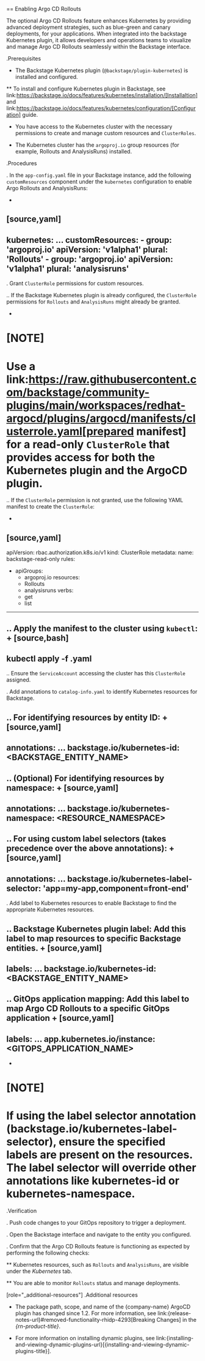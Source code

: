 == Enabling Argo CD Rollouts

The optional Argo CD Rollouts feature enhances Kubernetes by providing advanced deployment strategies, such as blue-green and canary deployments, for your applications. When integrated into the backstage Kubernetes plugin, it allows developers and operations teams to visualize and manage Argo CD Rollouts seamlessly within the Backstage interface.

.Prerequisites

* The Backstage Kubernetes plugin (`@backstage/plugin-kubernetes`) is installed and configured. 

** To install and configure Kubernetes plugin in Backstage, see link:https://backstage.io/docs/features/kubernetes/installation/[Installaltion] and link:https://backstage.io/docs/features/kubernetes/configuration/[Configuration] guide.

* You have access to the Kubernetes cluster with the necessary permissions to create and manage custom resources and `ClusterRoles`.

* The Kubernetes cluster has the `argoproj.io` group resources (for example, Rollouts and AnalysisRuns) installed.

.Procedures

. In the `app-config.yaml` file in your Backstage instance, add the following `customResources` component under the `kubernetes` configuration to enable Argo Rollouts and AnalysisRuns:

+
[source,yaml]
----
kubernetes:
  ...
  customResources:
    - group: 'argoproj.io'
      apiVersion: 'v1alpha1'
      plural: 'Rollouts'
    - group: 'argoproj.io'
      apiVersion: 'v1alpha1'
      plural: 'analysisruns'
----

. Grant `ClusterRole` permissions for custom resources.

.. If the Backstage Kubernetes plugin is already configured, the `ClusterRole` permissions for `Rollouts` and `AnalysisRuns` might already be granted.

+
[NOTE]
====
Use a link:https://raw.githubusercontent.com/backstage/community-plugins/main/workspaces/redhat-argocd/plugins/argocd/manifests/clusterrole.yaml[prepared manifest] for a read-only `ClusterRole` that provides access for both the Kubernetes plugin and the ArgoCD plugin.
====

.. If the `ClusterRole` permission is not granted, use the following YAML manifest to create the `ClusterRole`:

+
[source,yaml]
----
apiVersion: rbac.authorization.k8s.io/v1
kind: ClusterRole
metadata:
  name: backstage-read-only
rules:
  - apiGroups:
      - argoproj.io
    resources:
      - Rollouts
      - analysisruns
    verbs:
      - get
      - list
----

.. Apply the manifest to the cluster using `kubectl`:
+
[source,bash]
----
kubectl apply -f <your-clusterrole-file>.yaml
----

.. Ensure the `ServiceAccount` accessing the cluster has this `ClusterRole` assigned.

. Add annotations to `catalog-info.yaml` to identify Kubernetes resources for Backstage.

.. For identifying resources by entity ID:
+
[source,yaml]
----
annotations:
  ...
  backstage.io/kubernetes-id: <BACKSTAGE_ENTITY_NAME>
----

.. (Optional) For identifying resources by namespace:
+
[source,yaml]
----
annotations:
  ...
  backstage.io/kubernetes-namespace: <RESOURCE_NAMESPACE>
----

.. For using custom label selectors (takes precedence over the above annotations):
+
[source,yaml]
----
annotations:
  ...
  backstage.io/kubernetes-label-selector: 'app=my-app,component=front-end'
----

. Add label to Kubernetes resources to enable Backstage to find the appropriate Kubernetes resources.

.. Backstage Kubernetes plugin label: Add this label to map resources to specific Backstage entities.
+
[source,yaml]
----
labels:
  ...
  backstage.io/kubernetes-id: <BACKSTAGE_ENTITY_NAME>
----

.. GitOps application mapping: Add this label to map Argo CD Rollouts to a specific GitOps application
+
[source,yaml]
----
labels:
  ...
  app.kubernetes.io/instance: <GITOPS_APPLICATION_NAME>
----

+
[NOTE]
====
If using the label selector annotation (backstage.io/kubernetes-label-selector), ensure the specified labels are present on the resources. The label selector will override other annotations like kubernetes-id or kubernetes-namespace.
====

.Verification

. Push code changes to your GitOps repository to trigger a deployment.

. Open the Backstage interface and navigate to the entity you configured.

. Confirm that the Argo CD Rollouts feature is functioning as expected by performing the following checks:

** Kubernetes resources, such as `Rollouts` and `AnalysisRuns`, are visible under the *Kubernetes* tab.

** You are able to monitor `Rollouts` status and manage deployments.

[role="_additional-resources"]
.Additional resources

* The package path, scope, and name of the {company-name} ArgoCD plugin has changed since 1.2. For more information, see link:{release-notes-url}#removed-functionality-rhidp-4293[Breaking Changes] in the _{rn-product-title}_. 

* For more information on installing dynamic plugins, see link:{installing-and-viewing-dynamic-plugins-url}[{installing-and-viewing-dynamic-plugins-title}].
